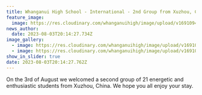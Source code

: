 ```yaml
---
title: Whanganui High School - International - 2nd Group from Xuzhou, China.
feature_image:
  image: https://res.cloudinary.com/whanganuihigh/image/upload/v1691094083/News/Tsukuba_2_Japan.jpg
news_author:
  date: 2023-08-03T20:14:27.734Z
image_gallery:
  - image: https://res.cloudinary.com/whanganuihigh/image/upload/v1691094104/News/Tsukuba_2_Japan3.jpg
  - image: https://res.cloudinary.com/whanganuihigh/image/upload/v1691094095/News/Tsukuba_2_Japan2.jpg
show_in_slider: true
date: 2023-08-03T20:14:27.762Z
---
```

On the 3rd of August we welcomed a second group of 21 energetic and enthusiastic students from Xuzhou, China. We hope you all enjoy your stay.